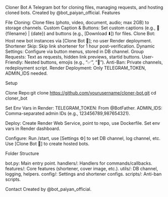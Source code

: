 Cloner Bot
A Telegram bot for cloning files, managing requests, and hosting cloned bots. Created by @bot_paiyan_official.
Features

File Cloning: Clone files (photo, video, document, audio; max 2GB) to storage channels.
Custom Caption & Buttons: Set custom captions (e.g., 🎥 {filename} | {date}) and buttons (e.g., [Download ⬇️]) for files.
Clone Bot: Host new bot instances via [Clone Bot 🤖]; no user Render deployment.
Shortener Skip: Skip link shortener for 1 hour post-verification.
Dynamic Settings: Configure via button menus, stored in DB channel.
Group Requests: Text as requests, hidden link previews, startid buttons.
User-Friendly: Nested buttons, emojis (e.g., “✅”, “📂”).
Anti-Ban: Private channels, redeployment script.
Render Deployment: Only TELEGRAM_TOKEN, ADMIN_IDS needed.

Setup

Clone Repo:git clone https://github.com/yourusername/cloner-bot.git
cd cloner_bot


Set Env Vars in Render:
TELEGRAM_TOKEN: From @BotFather.
ADMIN_IDS: Comma-separated admin IDs (e.g., 123456789,987654321).


Deploy:
Create Render Web Service, point to repo, use Dockerfile.
Set env vars in Render dashboard.


Configure:
Run /start, use [Settings ⚙️] to set DB channel, log channel, etc.
Use [Clone Bot 🤖] to create hosted bots.



Folder Structure

bot.py: Main entry point.
handlers/: Handlers for commands/callbacks.
features/: Core features (shortener, cover image, etc.).
utils/: DB channel, logging, helpers.
config/: Settings and shortener configs.
scripts/: Anti-ban scripts.

Contact
Created by @bot_paiyan_official.
